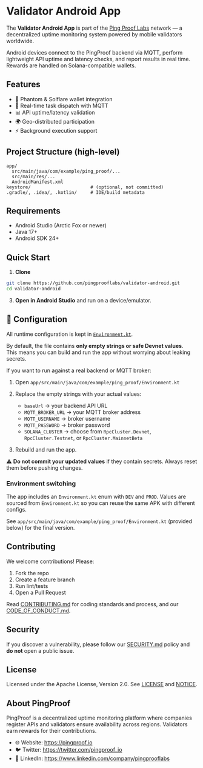 # Validator Android App

The **Validator Android App** is part of the [Ping Proof Labs](https://pingproof.io) network — a decentralized uptime monitoring system powered by mobile validators worldwide.

Android devices connect to the PingProof backend via MQTT, perform lightweight API uptime and latency checks, and report results in real time. Rewards are handled on Solana-compatible wallets.

## Features
- 🔗 Phantom & Solflare wallet integration
- 📡 Real-time task dispatch with MQTT
- 📊 API uptime/latency validation
- 🌍 Geo-distributed participation
- ⚡ Background execution support

## Project Structure (high-level)
```
app/
  src/main/java/com/example/ping_proof/...
  src/main/res/...
  AndroidManifest.xml
keystore/                      # (optional, not committed)
.gradle/, .idea/, .kotlin/     # IDE/build metadata
```

## Requirements
- Android Studio (Arctic Fox or newer)
- Java 17+
- Android SDK 24+

## Quick Start
1) **Clone**
```bash
git clone https://github.com/pingprooflabs/validator-android.git
cd validator-android
```
3) **Open in Android Studio** and run on a device/emulator.

## 🔧 Configuration

All runtime configuration is kept in [`Environment.kt`](app/src/main/java/com/example/ping_proof/Environment.kt).

By default, the file contains **only empty strings or safe Devnet values**.  
This means you can build and run the app without worrying about leaking secrets.

If you want to run against a real backend or MQTT broker:

1. Open `app/src/main/java/com/example/ping_proof/Environment.kt`
2. Replace the empty strings with your actual values:
   - `baseUrl` → your backend API URL
   - `MQTT_BROKER_URL` → your MQTT broker address
   - `MQTT_USERNAME` → broker username
   - `MQTT_PASSWORD` → broker password
   - `SOLANA_CLUSTER` → choose from `RpcCluster.Devnet`, `RpcCluster.Testnet`, or `RpcCluster.MainnetBeta`

3. Rebuild and run the app.

⚠️ **Do not commit your updated values** if they contain secrets. Always reset them before pushing changes.


### Environment switching
The app includes an `Environment.kt` enum with `DEV` and `PROD`. Values are sourced from `Environment.kt` so you can reuse the same APK with different configs.

See `app/src/main/java/com/example/ping_proof/Environment.kt` (provided below) for the final version.


## Contributing
We welcome contributions! Please:
1. Fork the repo
2. Create a feature branch
3. Run lint/tests
4. Open a Pull Request

Read [CONTRIBUTING.md](CONTRIBUTING.md) for coding standards and process, and our [CODE_OF_CONDUCT.md](CODE_OF_CONDUCT.md).

## Security
If you discover a vulnerability, please follow our [SECURITY.md](SECURITY.md) policy and **do not** open a public issue.

## License
Licensed under the Apache License, Version 2.0. See [LICENSE](LICENSE) and [NOTICE](NOTICE).

## About PingProof
PingProof is a decentralized uptime monitoring platform where companies register APIs and validators ensure availability across regions. Validators earn rewards for their contributions.

- 🌐 Website: https://pingproof.io
- 🐦 Twitter: https://twitter.com/pingproof_io
- 💼 LinkedIn: https://www.linkedin.com/company/pingprooflabs
